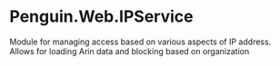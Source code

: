 # Penguin.Web.IPService
Module for managing access based on various aspects of IP address. Allows for loading Arin data and blocking based on organization
